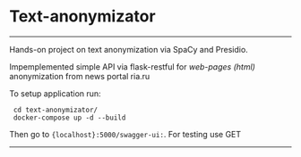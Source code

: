 # Text-anonymizator

---


Hands-on project on text anonymization  via SpaCy and Presidio. 

Impemplemented simple API via flask-restful for *web-pages (html)* anonymization from news portal ria.ru

To setup application run:

```
 cd text-anonymizator/
 docker-compose up -d --build
```
Then go to ```{localhost}:5000/swagger-ui:```. For testing use GET 

---
